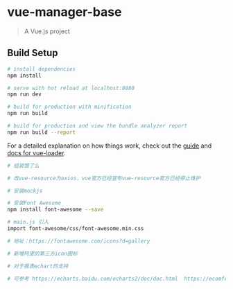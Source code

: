 # vue-manager-base

> A Vue.js project

## Build Setup

``` bash
# install dependencies
npm install

# serve with hot reload at localhost:8080
npm run dev

# build for production with minification
npm run build

# build for production and view the bundle analyzer report
npm run build --report
```

For a detailed explanation on how things work, check out the [guide](http://vuejs-templates.github.io/webpack/) and [docs for vue-loader](http://vuejs.github.io/vue-loader).

``` bash
# 组装饿了么

# 改vue-resource为axios，vue官方已经宣布vue-resource官方已经停止维护

# 安装mockjs

# 安装Font Awesome
npm install font-awesome --save

# main.js 引入
import font-awesome/css/font-awesome.min.css

# 地址：https://fontawesome.com/icons?d=gallery

# 新增阿里的第三方icon图标

# 对于报表echart的支持

# 可参考 https://echarts.baidu.com/echarts2/doc/doc.html  https://ecomfe.github.io/echarts-doc/public/cn/api.html#echarts
```